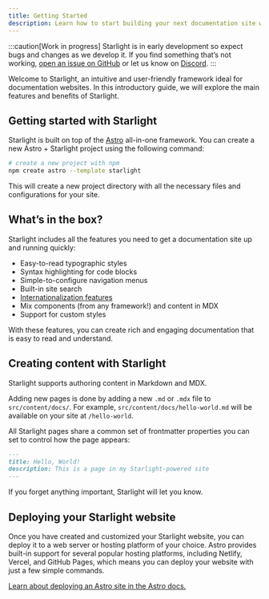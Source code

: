 ```yaml
---
title: Getting Started
description: Learn how to start building your next documentation site with Starlight by Astro.
---
```


:::caution[Work in progress]
Starlight is in early development so expect bugs and changes as we develop it.
If you find something that’s not working, [open an issue on GitHub](https://github.com/withastro/starlight/issues/new/choose) or let us know on [Discord](https://astro.build/chat).
:::

Welcome to Starlight, an intuitive and user-friendly framework ideal for documentation websites. In this introductory guide, we will explore the main features and benefits of Starlight.

## Getting started with Starlight

Starlight is built on top of the [Astro](https://astro.build) all-in-one framework. You can create a new Astro + Starlight project using the following command:

```sh
# create a new project with npm
npm create astro --template starlight
```

This will create a new project directory with all the necessary files and configurations for your site.

## What’s in the box?

Starlight includes all the features you need to get a documentation site up and running quickly:

- Easy-to-read typographic styles
- Syntax highlighting for code blocks
- Simple-to-configure navigation menus
- Built-in site search
- [Internationalization features](/guides/i18n)
- Mix components (from any framework!) and content in MDX
- Support for custom styles

With these features, you can create rich and engaging documentation that is easy to read and understand.

## Creating content with Starlight

Starlight supports authoring content in Markdown and MDX.

Adding new pages is done by adding a new `.md` or `.mdx` file to `src/content/docs/`. For example, `src/content/docs/hello-world.md` will be available on your site at `/hello-world`.

All Starlight pages share a common set of frontmatter properties you can set to control how the page appears:

```md
---
title: Hello, World!
description: This is a page in my Starlight-powered site
---
```

If you forget anything important, Starlight will let you know.

## Deploying your Starlight website

Once you have created and customized your Starlight website, you can deploy it to a web server or hosting platform of your choice. Astro provides built-in support for several popular hosting platforms, including Netlify, Vercel, and GitHub Pages, which means you can deploy your website with just a few simple commands.

[Learn about deploying an Astro site in the Astro docs.](https://docs.astro.build/en/guides/deploy/)
